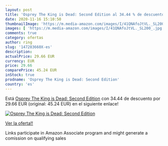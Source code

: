 ```yaml
---
layout: post
title: 'Osprey The King is Dead: Second Edition al 34.44 % de descuento'
date: 2020-11-16 15:10:50
thumbnailImage: 'https://m.media-amazon.com/images/I/41QNAfoJtVL._SL200_.jpg'
images: [ 'https://m.media-amazon.com/images/I/41QNAfoJtVL._SL200_.jpg' ]
comments: true
category: ofertas
author: ring
slug: '147283660X-es'
description:
actualPrice: 29.66 EUR
currency: EUR
price: 29.66
comparePrice: 45.24 EUR
inStock: true
prodname: 'Osprey The King is Dead: Second Edition'
country: 'es'
---
```


Está [Osprey The King is Dead: Second Edition](https://www.amazon.es/dp/147283660X/?tag=tolees-21) con 34.44 de descuento por 29.66 EUR (original: 45.24 EUR) en el siguiente enlace!

[![Osprey The King is Dead: Second Edition](https://m.media-amazon.com/images/I/41QNAfoJtVL._SL200_.jpg)](https://www.amazon.es/dp/147283660X/?tag=tolees-21)

[Ver la oferta!!](https://www.amazon.es/dp/147283660X/?tag=tolees-21)

Links participate in Amazon Associate program and might generate a comission on qualifying sales


